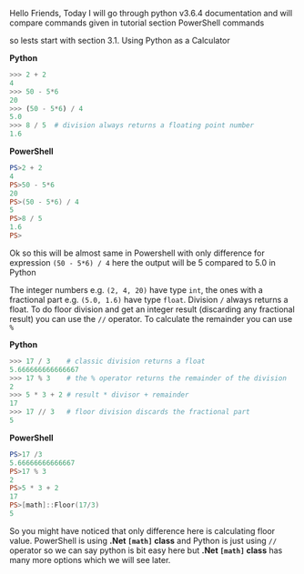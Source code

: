 Hello Friends, Today I will go through python v3.6.4 documentation and will compare commands given in tutorial section PowerShell commands

so lests start with section 3.1. Using Python as a Calculator

**Python**
```python
>>> 2 + 2
4
>>> 50 - 5*6
20
>>> (50 - 5*6) / 4
5.0
>>> 8 / 5  # division always returns a floating point number
1.6
```
**PowerShell**
```powershell
PS>2 + 2
4
PS>50 - 5*6
20
PS>(50 - 5*6) / 4
5
PS>8 / 5
1.6
PS>
```
Ok so this will be almost same in Powershell with only difference for expression `(50 - 5*6) / 4` here the output will be 5 compared to 5.0 in Python

The integer numbers e.g. `(2, 4, 20)` have type `int`, the ones with a fractional part e.g. `(5.0, 1.6)` have type `float`. Division `/` always returns a float.
To do floor division and get an integer result (discarding any fractional result) you can use the `//` operator.
To calculate the remainder you can use `%`

**Python**
```python
>>> 17 / 3    # classic division returns a float
5.666666666666667
>>> 17 % 3    # the % operator returns the remainder of the division
2
>>> 5 * 3 + 2 # result * divisor + remainder
17
>>> 17 // 3   # floor division discards the fractional part
5
```
**PowerShell**
```powershell
PS>17 /3
5.66666666666667
PS>17 % 3
2
PS>5 * 3 + 2
17
PS>[math]::Floor(17/3)
5
```
So you might have noticed that only difference here is calculating floor value. PowerShell is using **.Net `[math]` class** and Python is just using `//` operator so we can say python is bit easy here but **.Net `[math]` class** has many more options which we will see later.

